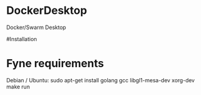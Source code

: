 # DockerDesktop
Docker/Swarm Desktop

#Installation
# Fyne requirements
Debian / Ubuntu: sudo apt-get install golang gcc libgl1-mesa-dev xorg-dev
make run
